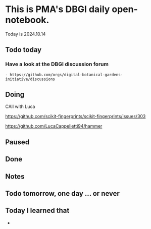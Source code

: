 

# This is PMA's DBGI daily open-notebook.

Today is 2024.10.14

## Todo today

### Have a look at the DBGI discussion forum
    - https://github.com/orgs/digital-botanical-gardens-initiative/discussions
###
###

## Doing

CAll with Luca

https://github.com/scikit-fingerprints/scikit-fingerprints/issues/303


https://github.com/LucaCappelletti94/hammer

## Paused

## Done

## Notes

## Todo tomorrow, one day ... or never

###
###
###


## Today I learned that

-